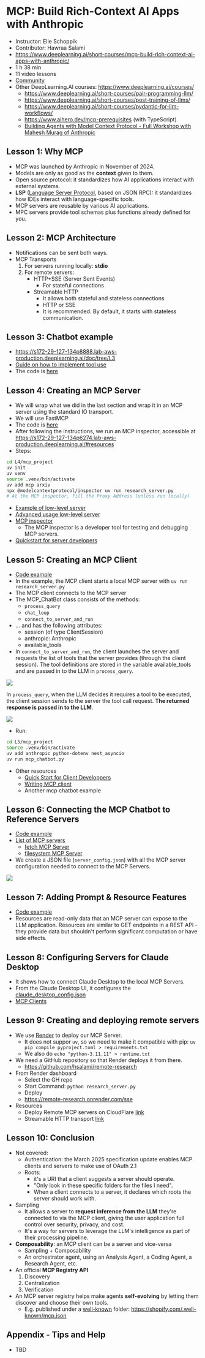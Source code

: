 # MCP: Build Rich-Context AI Apps with Anthropic

- Instructor: Elie Schoppik
- Contributor: Hawraa Salami
- <https://www.deeplearning.ai/short-courses/mcp-build-rich-context-ai-apps-with-anthropic/>
- 1 h 38 min
- 11 video lessons
- [Community](https://community.deeplearning.ai/c/short-course-q-a/mcp-build-rich-context-ai-apps-with-anthropic/525)
- Other DeepLearning.AI courses: https://www.deeplearning.ai/courses/
  - https://www.deeplearning.ai/short-courses/pair-programming-llm/
  - https://www.deeplearning.ai/short-courses/post-training-of-llms/
  - https://www.deeplearning.ai/short-courses/pydantic-for-llm-workflows/
  - https://www.aihero.dev/mcp-prerequisites (with TypeScript)
  - [Building Agents with Model Context Protocol - Full Workshop with Mahesh Murag of Anthropic](https://www.youtube.com/watch?v=kQmXtrmQ5Zg)

## Lesson 1: Why MCP

- MCP was launched by Anthropic in November of 2024.
- Models are only as good as the **context** given to them.
- Open source protocol: it standardizes how AI applications interact with external systems.
- **LSP** ([Language Server Protocol](https://microsoft.github.io/language-server-protocol/), based on JSON RPC): it standardizes how IDEs interact with language-specific tools.
- MCP servers are reusable by various AI applications.
- MPC servers provide tool schemas plus functions already defined for you.

## Lesson 2: MCP Architecture

- Notifications can be sent both ways.
- MCP Transports
    1. For servers running locally: **stdio**
    2. For remote servers:
        - HTTP+SSE (Server Sent Events)
            - For stateful connections
        - Streamable HTTP
            - It allows both stateful and stateless connections
            - HTTP or SSE
            - It is recommended. By default, it starts with stateless communication.

## Lesson 3: Chatbot example

- <https://s172-29-127-134p8888.lab-aws-production.deeplearning.ai/doc/tree/L3>
- [Guide on how to implement tool use](https://docs.anthropic.com/en/docs/agents-and-tools/tool-use/overview#how-to-implement-tool-use)
- The code is [here](./mcp-course-by-anthropic/L3_Chatbot_Example_MCP_Antrhopic_course.ipynb)

## Lesson 4: Creating an MCP Server

- We will wrap what we did in the last section and wrap it in an MCP server using the standard IO transport.
- We will use FastMCP
- The code is [here](./mcp-course-by-anthropic/L4_Creating_an_MCP_server_Antrhopic_course.ipynb)
- After following the instructions, we run an MCP inspector, accessible at <https://s172-29-127-134p6274.lab-aws-production.deeplearning.ai/#resources>
- Steps:

```bash
cd L4/mcp_project
uv init
uv venv
source .venv/bin/activate
uv add mcp arxiv
npx @modelcontextprotocol/inspector uv run research_server.py
# At the MCP inspector, fill the Proxy Address (unless run locally)
```

- [Example of low-level server](https://github.com/modelcontextprotocol/python-sdk/blob/main/examples/servers/simple-tool/mcp_simple_tool/server.py)
- [Advanced usage low-level server](https://github.com/modelcontextprotocol/python-sdk/blob/main/README.md#advanced-usage)
- [MCP inspector](https://github.com/modelcontextprotocol/inspector)
  - The MCP inspector is a developer tool for testing and debugging MCP servers.
- [Quickstart for server developers](https://modelcontextprotocol.io/quickstart/server)

## Lesson 5: Creating an MCP Client


- [Code example](mcp-course-by-anthropic/L5_MCP_Client_Anthropic_course.ipynb)
- In the example, the MCP client starts a local MCP server with `uv run research_server.py`
- The MCP client connects to the MCP server
- The MCP_ChatBot class consists of the methods:
  - `process_query`
  - `chat_loop`
  - `connect_to_server_and_run`
- ... and has the following attributes:
  - session (of type ClientSession)
  - anthropic: Anthropic
  - available_tools
- In `connect_to_server_and_run`, the client launches the server and requests the list of tools that the server provides (through the client session). The tool definitions are stored in the variable available_tools and are passed in to the LLM in `process_query`.

![](mcp-course-by-anthropic/L5_MCP_Client_diagram.png)

In `process_query`, when the LLM decides it requires a tool to be executed, the client session sends to the server the tool call request. **The returned response is passed in to the LLM**.

![](mcp-course-by-anthropic/L5_MCP_Client_calls_to_MCP_Server.png)

- Run:
```bash
cd L5/mcp_project
source .venv/bin/activate
uv add anthropic python-dotenv nest_asyncio
uv run mcp_chatbot.py
```
- Other resources
  - [Quick Start for Client Developpers](https://modelcontextprotocol.io/quickstart/client)
  - [Writing MCP client](https://github.com/modelcontextprotocol/python-sdk/blob/main/examples/clients/simple-chatbot/mcp_simple_chatbot/main.py)  
  - Another mcp chatbot example

## Lesson 6: Connecting the MCP Chatbot to Reference Servers

- [Code example](mcp-course-by-anthropic/L6_Connect_to_MCP_reference_servers_Anthropic_course.ipynb)
- [List of MCP servers](https://github.com/modelcontextprotocol/servers)
  - [fetch MCP Server](https://github.com/modelcontextprotocol/servers/tree/main/src/fetch)
  - [filesystem MCP Server](https://github.com/modelcontextprotocol/servers/tree/main/src/filesystem)
- We create a JSON file (`server_config.json`) with all the MCP server configuration needed to connect to the MCP Servers.

![](mcp-course-by-anthropic/L6_Connect_to_multiple_MCP_Servers.png)

## Lesson 7: Adding Prompt & Resource Features

- [Code example](mcp-course-by-anthropic/L7_Adding_Prompt_and_Resource_features.ipynb)
- Resources are read-only data that an MCP server can expose to the LLM application. Resources are similar to GET endpoints in a REST API - they provide data but shouldn't perform significant computation or have side effects.

## Lesson 8: Configuring Servers for Claude Desktop

- It shows how to connect Claude Desktop to the local MCP Servers.
- From the Claude Desktop UI, it configures the [claude_desktop_config.json](./mcp-course-by-anthropic/claude_desktop_config.json)
- [MCP Clients](https://modelcontextprotocol.io/clients)

## Lesson 9: Creating and deploying remote servers

- We use [Render](https://render.com/) to deploy our MCP Server.
  - It does not suppor `uv`, so we need to make it compatible with pip: `uv pip compile pyproject.toml > requirements.txt`
  - We also do `echo "python-3.11.11" > runtime.txt`
- We need a GitHub repository so that Render deploys it from there.  
  - https://github.com/hsalami/remote-research
- From Render dashboard
  - Select the GH repo
  - Start Command: `python research_server.py`
  - Deploy
  - https://remote-research.onrender.com/sse
- Resources
  - Deploy Remote MCP servers on CloudFlare [link](https://developers.cloudflare.com/agents/guides/remote-mcp-server/)
  - Streamable HTTP transport [link](https://github.com/modelcontextprotocol/python-sdk/blob/main/README.md#streamable-http-transport)

## Lesson 10: Conclusion

- Not covered:
  - Authentication: the March 2025 specification update enables MCP clients and servers to make use of OAuth 2.1
  - Roots: 
    - it's a URI that a client suggests a server should operate.
    - "Only look in these specific folders for the files I need".
    - When a client connects to a server, it declares which roots the server should work with.
- Sampling
  - It allows a server to **request inference from the LLM** they're connected to via the MCP client, giving the user application full control over security, privacy, and cost.
  - It's a way for servers to leverage the LLM's intelligence as part of their processing pipeline.
- **Composability**: an MCP client can be a server and vice-versa
  - Sampling + Composability
  - An orchestrator agent, using an Analysis Agent, a Coding Agent, a Research Agent, etc.
- An official **MCP Registry API**
  1. Discovery
  2. Centralization
  3. Verification
- An MCP server registry helps make agents **self-evolving** by letting them discover and choose their own tools.
  - E.g. published under a [well-known](https://en.wikipedia.org/wiki/Well-known_URI) folder: https://shopify.com/.well-known/mcp.json


## Appendix - Tips and Help

- TBD
